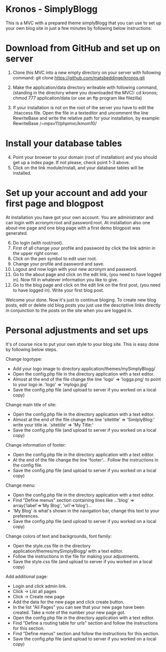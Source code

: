 Kronos - SimplyBlogg
====================

This is a MVC with a prepared theme simplyBlogg that you can use to set up your own blog site in just a few minutes by 
following below instructions:

Download from GitHub and set up on server
=========================================
1. Clone this MVC into a new empty directory on your server with following command:
git clone https://github.com/matsbeddinge/kronos.git

2. Make the application/data directory writeable with following command, (standing in the directory where you downloaded the MVC):
cd kronos; chmod 777 application/data (or use an ftp program like filezilla)

3. If your installation is not on the root of the server you have to edit the .htaccess file. Open the file in a texteditor and
uncomment the line RewriteBase and write the relative path for your installation, by example: RewriteBase /~mpsv11/phpmvc/kmom10/


Install your database tables
============================
4. Point your browser to your domain (root of installation) and you should get up a index page. If not please, check point 1-3 above. 
5. Click on the link module/install, and your database tables will be installed.


Set up your account and add your first page and blogpost
========================================================
At installation you have got your own account. You are administrator and can login with acronym:root and password:root.
At installation also one about-me page and one blog page with a first demo blogpost was generated.

6. Do login (with root/root).
7. First of all change your profile and password by click the link admin in the upper right corner.
8. Click on the pen symbol to edit user root.
9. Change your profile and password and save.
10. Logout and now login with your new acronym and password.
11. Go to the about page and click on the edit link, (you need to have logged in). Now fill in whatever information you like to give.
12. Go to the blog page and click on the edit link on the first post, (you need to have logged in). Write your first blog post.

Welcome your done. Now it's just to continue bloging. To create new blog posts, edit or delete old blog posts you just use 
the descriptive links directly in conjunction to the posts on the site when you are logged in.


Personal adjustments and set ups
================================
It's of course nice to put your own style to your blog site. This is easy done by following below steps.

Change logotype:
- Add your logo image to directory application/themes/mySimplyBlogg/
- Open the config.php file in the directory application with a text editor. 
- Almost at the end of the file change the line 'logo' => 'logga.png' to point to your logo ie. 'logo' => 'mylogo.jpg'
- Save the config.php file (and upload to server if you worked on a local copy)

Change main title of site:
- Open the config.php file in the directory application with a text editor. 
- Almost at the end of the file change the line 'sitetitle' => 'SimlplyBlog:' write your title ie. 'sitetitle' => 'My Title:'
- Save the config.php file (and upload to server if you worked on a local copy)

Change information of footer:
- Open the config.php file in the directory application with a text editor. 
- At the end of the file change the line 'footer'... Follow the instructions in the config file.
- Save the config.php file (and upload to server if you worked on a local copy)

Change menu:
- Open the config.php file in the directory application with a text editor. 
- Find "Define menus" section containing lines like  ...'blog' => array('label'=>'My Blog', 'url'=>'blog')... 
- 'My Blog' is what's shown in the navigation bar, change this text to your preferences.
- Save the config.php file (and upload to server if you worked on a local copy)

Change colors of text and backgrounds, font family:
- Open the style.css file in the directory application/themes/mySimplyBlogg/ with a text editor. 
- Follow the instructions in the file for making your adjustments.
- Save the style.css file (and upload to server if you worked on a local copy)

Add additional page:
- Login and click admin link.
- Click -> List all pages
- Click -> Create new page
- Add the data for the new page and click create button.
- In the list "All Pages" you can see that your new page have been created. Take a note of the number your new page got.
- Open the config.php file in the directory application with a text editor. 
- Find "Define a routing table for urls" section and follow the instructions for this section.
- Find "Define menus" section and follow the instructions for this section.
- Save the config.php file (and upload to server if you worked on a local copy)



